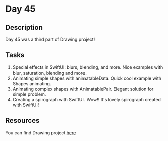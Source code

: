 # Day 45

## Description

Day 45 was a third part of Drawing project!

## Tasks

1. Special effects in SwiftUI: blurs, blending, and more. Nice examples with blur, saturation, blending and more.
2. Animating simple shapes with animatableData. Quick cool example with Shapes animating.
3. Animating complex shapes with AnimatablePair. Elegant solution for simple problem.
4. Creating a spirograph with SwiftUI. Wow!! It's lovely spirograph created with SwiftUI!

## Resources

You can find Drawing project [here](/Sources/Drawing/)